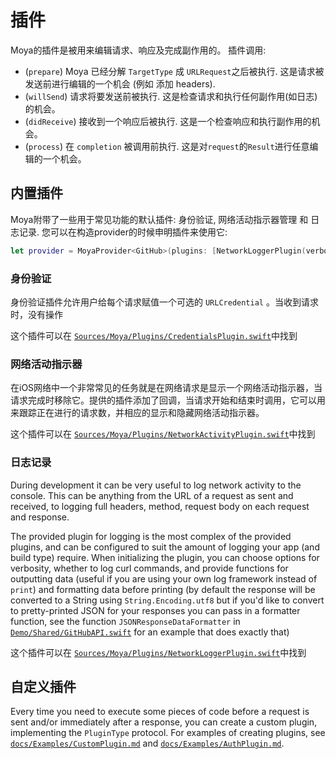 # 插件

Moya的插件是被用来编辑请求、响应及完成副作用的。 插件调用:

- (`prepare`)  Moya 已经分解 `TargetType` 成 `URLRequest`之后被执行.
  这是请求被发送前进行编辑的一个机会 (例如 添加
  headers).
- (`willSend`) 请求将要发送前被执行. 这是检查请求和执行任何副作用(如日志)的机会。
- (`didReceive`) 接收到一个响应后被执行. 这是一个检查响应和执行副作用的机会。
- (`process`) 在 `completion` 被调用前执行. 这是对`request`的`Result`进行任意编辑的一个机会。

## 内置插件
Moya附带了一些用于常见功能的默认插件: 身份验证, 网络活动指示器管理 和 日志记录.
您可以在构造provider的时候申明插件来使用它:

```swift
let provider = MoyaProvider<GitHub>(plugins: [NetworkLoggerPlugin(verbose: true)])
```

### 身份验证
身份验证插件允许用户给每个请求赋值一个可选的 `URLCredential` 。当收到请求时，没有操作 

这个插件可以在 [`Sources/Moya/Plugins/CredentialsPlugin.swift`](../Sources/Moya/Plugins/CredentialsPlugin.swift)中找到

### 网络活动指示器
在iOS网络中一个非常常见的任务就是在网络请求是显示一个网络活动指示器，当请求完成时移除它。提供的插件添加了回调，当请求开始和结束时调用，它可以用来跟踪正在进行的请求数，并相应的显示和隐藏网络活动指示器。

这个插件可以在 [`Sources/Moya/Plugins/NetworkActivityPlugin.swift`](../Sources/Moya/Plugins/NetworkActivityPlugin.swift)中找到

### 日志记录
During development it can be very useful to log network activity to the console. This can be anything from the URL of a request as sent and received, to logging full headers, method, request body on each request and response.

The provided plugin for logging is the most complex of the provided plugins, and can be configured to suit the amount of logging your app (and build type) require. When initializing the plugin, you can choose options for verbosity, whether to log curl commands, and provide functions for outputting data (useful if you are using your own log framework instead of `print`) and formatting data before printing (by default the response will be converted to a String using `String.Encoding.utf8` but if you'd like to convert to pretty-printed JSON for your responses you can pass in a formatter function, see the function `JSONResponseDataFormatter` in [`Demo/Shared/GitHubAPI.swift`](../Demo/Shared/GitHubAPI.swift) for an example that does exactly that)

这个插件可以在 [`Sources/Moya/Plugins/NetworkLoggerPlugin.swift`](../Sources/Moya/Plugins/NetworkLoggerPlugin.swift)中找到

## 自定义插件

Every time you need to execute some pieces of code before a request is sent and/or immediately after a response, you can create a custom plugin, implementing the `PluginType` protocol.
For examples of creating plugins, see [`docs/Examples/CustomPlugin.md`](Examples/CustomPlugin.md) and [`docs/Examples/AuthPlugin.md`](Examples/AuthPlugin.md).
